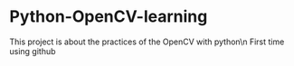# Python-OpenCV-learning
This project is about the practices of the OpenCV with python\n
First time using github
